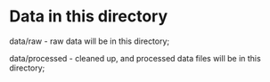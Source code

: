 # Data in this directory 
data/raw - raw data will be in this directory;

data/processed - cleaned up, and processed data files will be in this directory;